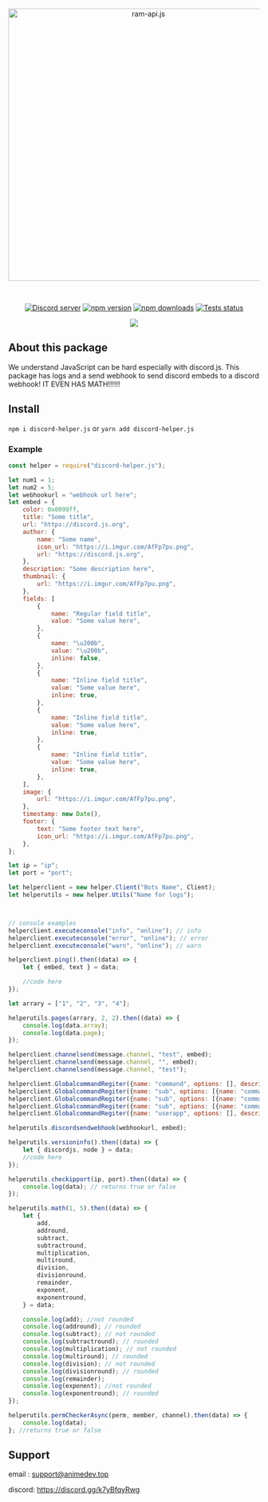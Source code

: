 <div align="center">
  <br />
  <p>
    <a href="https://discord.js.org"><img src="https://gamearoo.top/ram/d-h.js.png" width="546" alt="ram-api.js" /></a>
  </p>
  <br />
  <p>
    <a href="https://discord.com/invite/a3vBXUJadY"><img src="https://img.shields.io/discord/605900262581993472?color=5865F2&logo=discord&logoColor=white" alt="Discord server" /></a>
    <a href="https://www.npmjs.com/package/discord-helper.js"><img src="https://img.shields.io/npm/v/discord-helper.js.svg?maxAge=3600" alt="npm version" /></a>
    <a href="https://www.npmjs.com/package/discord-helper.js"><img src="https://img.shields.io/npm/dt/discord-helper.js.svg?maxAge=3600" alt="npm downloads" /></a>
    <a href="https://github.com/Gamearoos-development/discord-helper.js/actions"><img src="https://github.com/Gamearoos-development/discord-helper.js/actions/workflows/text.yml/badge.svg" alt="Tests status" /></a>
  </p>
  <a href="https://nodei.co/npm/discord-helper.js/"><img src="https://nodei.co/npm/discord-helper.js.png?downloads=true&downloadRank=true&stars=true"></a>
</div>

## About this package

We understand JavaScript can be hard especially with discord.js. This package has logs and a send webhook to send discord embeds to a discord webhook! IT EVEN HAS MATH!!!!!!

## Install

`npm i discord-helper.js` or `yarn add discord-helper.js`

### Example

```javascript
const helper = require("discord-helper.js");

let num1 = 1;
let num2 = 5;
let webhookurl = "webhook url here";
let embed = {
	color: 0x0099ff,
	title: "Some title",
	url: "https://discord.js.org",
	author: {
		name: "Some name",
		icon_url: "https://i.imgur.com/AfFp7pu.png",
		url: "https://discord.js.org",
	},
	description: "Some description here",
	thumbnail: {
		url: "https://i.imgur.com/AfFp7pu.png",
	},
	fields: [
		{
			name: "Regular field title",
			value: "Some value here",
		},
		{
			name: "\u200b",
			value: "\u200b",
			inline: false,
		},
		{
			name: "Inline field title",
			value: "Some value here",
			inline: true,
		},
		{
			name: "Inline field title",
			value: "Some value here",
			inline: true,
		},
		{
			name: "Inline field title",
			value: "Some value here",
			inline: true,
		},
	],
	image: {
		url: "https://i.imgur.com/AfFp7pu.png",
	},
	timestamp: new Date(),
	footer: {
		text: "Some footer text here",
		icon_url: "https://i.imgur.com/AfFp7pu.png",
	},
};

let ip = "ip";
let port = "port";

let helperclient = new helper.Client("Bots Name", Client);
let helperutils = new helper.Utils("Name for logs");



// console examples
helperclient.executeconsole("info", "online"); // info
helperclient.executeconsole("error", "online"); // error
helperclient.executeconsole("warn", "online"); // warn

helperclient.ping().then((data) => {
	let { embed, text } = data;

	//code here
});

let arrary = ["1", "2", "3", "4"];

helperutils.pages(arrary, 2, 2).then((data) => {
	console.log(data.array);
	console.log(data.page);
});

helperclient.channelsend(message.channel, "test", embed);
helperclient.channelsend(message.channel, "", embed);
helperclient.channelsend(message.channel, "test");

helperclient.GlobalcommandRegiter({name: "command", options: [], description: "Hello", permission: PermissionFlagsBits.Administrator })
helperclient.GlobalcommandRegiter({name: "sub", options: [{name: "command", description: "Hello", type: ApplicationCommandOptionType.Subcommand, options:[] }], description: "sub hello", permission: PermissionFlagsBits.AddReactions});
helperclient.GlobalcommandRegiter({name: "sub", options: [{name: "command", description: "Hello", type: ApplicationCommandOptionType.Subcommand, options:[{ name: "hello", description: "Hello", type: ApplicationCommandOptionType.String, required: false, choices: [{name: "1", value: "one"}]}] }], description: "sub hello", permission: PermissionFlagsBits.AddReactions});
helperclient.GlobalcommandRegiter({name: "sub", options: [{name: "command", description: "Hello", type: ApplicationCommandOptionType.Subcommand, options:[{ name: "hello", description: "Hello", type: ApplicationCommandOptionType.String, required: false}] }], description: "sub hello", permission: PermissionFlagsBits.AddReactions});
helperclient.GlobalcommandRegiter({name: "userapp", options: [], description: "This is a user app", permission: PermissionFlagsBits.Administrator, type: ApplicationCommandType.User});

helperutils.discordsendwebhook(webhookurl, embed);

helperutils.versioninfo().then((data) => {
	let { discordjs, node } = data;
	//code here
});

helperutils.checkipport(ip, port).then((data) => {
	console.log(data); // returns true or false
});

helperutils.math(1, 5).then((data) => {
	let {
		add,
		addround,
		subtract,
		subtractround,
		multiplication,
		multiround,
		division,
		divisionround,
		remainder,
		exponent,
		exponentround,
	} = data;

	console.log(add); //not rounded
	console.log(addround); // rounded
	console.log(subtract); // not rounded
	console.log(subtractround); // rounded
	console.log(multiplication); // not rounded
	console.log(multiround); // rounded
	console.log(division); // not rounded
	console.log(divisionround); // rounded
	console.log(remainder);
	console.log(exponent); //not rounded
	console.log(exponentround); // rounded
});

helperutils.permCheckerAsync(perm, member, channel).then(data) => {
	console.log(data);
}; //returns true or false
```

## Support

email : support@animedev.top

discord: https://discord.gg/k7yBfqyRwg
